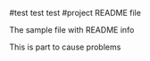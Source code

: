 #test
test  test
#project README file

The sample file with README info

This is part to cause problems
